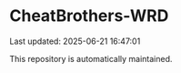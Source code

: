 # CheatBrothers-WRD

Last updated: 2025-06-21 16:47:01

This repository is automatically maintained.
